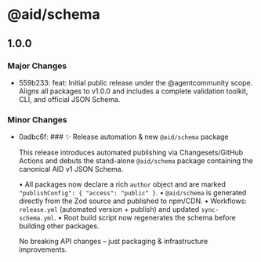 # @aid/schema

## 1.0.0

### Major Changes

- 559b233: feat: Initial public release under the @agentcommunity scope. Aligns all packages to v1.0.0 and includes a complete validation toolkit, CLI, and official JSON Schema.

### Minor Changes

- 0adbc6f: ### ✨ Release automation & new `@aid/schema` package

  This release introduces automated publishing via Changesets/GitHub Actions and debuts the stand-alone `@aid/schema` package containing the canonical AID v1 JSON Schema.

  • All packages now declare a rich `author` object and are marked `"publishConfig": { "access": "public" }`.
  • `@aid/schema` is generated directly from the Zod source and published to npm/CDN.
  • Workflows: `release.yml` (automated version + publish) and updated `sync-schema.yml`.
  • Root build script now regenerates the schema before building other packages.

  No breaking API changes – just packaging & infrastructure improvements.
